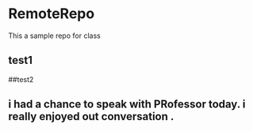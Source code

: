 # RemoteRepo
This a sample repo for class

## test1

##test2

## i had a chance to speak with PRofessor today. i really enjoyed out conversation .  
